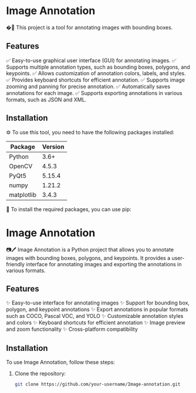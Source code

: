 
# Image Annotation

�📝 This project is a tool for annotating images with bounding boxes.

## Features

✅ Easy-to-use graphical user interface (GUI) for annotating images.
✅ Supports multiple annotation types, such as bounding boxes, polygons, and keypoints.
✅ Allows customization of annotation colors, labels, and styles.
✅ Provides keyboard shortcuts for efficient annotation.
✅ Supports image zooming and panning for precise annotation.
✅ Automatically saves annotations for each image.
✅ Supports exporting annotations in various formats, such as JSON and XML.

## Installation

⚙️ To use this tool, you need to have the following packages installed:

| Package       | Version |
|---------------|---------|
| Python        | 3.6+    |
| OpenCV        | 4.5.3   |
| PyQt5         | 5.15.4  |
| numpy         | 1.21.2  |
| matplotlib    | 3.4.3   |

🔧 To install the required packages, you can use pip:

# Image Annotation

📷🖊️ Image Annotation is a Python project that allows you to annotate images with bounding boxes, polygons, and keypoints. It provides a user-friendly interface for annotating images and exporting the annotations in various formats.

## Features

✨ Easy-to-use interface for annotating images
✨ Support for bounding box, polygon, and keypoint annotations
✨ Export annotations in popular formats such as COCO, Pascal VOC, and YOLO
✨ Customizable annotation styles and colors
✨ Keyboard shortcuts for efficient annotation
✨ Image preview and zoom functionality
✨ Cross-platform compatibility

## Installation

To use Image Annotation, follow these steps:

1. Clone the repository:

   ```bash
   git clone https://github.com/your-username/Image-annotation.git
